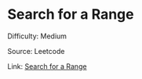 # Search for a Range
Difficulty: Medium

Source: Leetcode

Link: [Search for a Range](https://leetcode.com/problems/search-for-a-range/description/)
